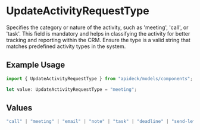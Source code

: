 # UpdateActivityRequestType

Specifies the category or nature of the activity, such as 'meeting', 'call', or 'task'. This field is mandatory and helps in classifying the activity for better tracking and reporting within the CRM. Ensure the type is a valid string that matches predefined activity types in the system.

## Example Usage

```typescript
import { UpdateActivityRequestType } from "apideck/models/components";

let value: UpdateActivityRequestType = "meeting";
```

## Values

```typescript
"call" | "meeting" | "email" | "note" | "task" | "deadline" | "send-letter" | "send-quote" | "other"
```